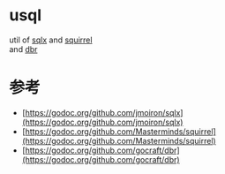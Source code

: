 # usql 
util of [sqlx](https://github.com/jmoiron/sqlx/) and [squirrel](https://github.com/Masterminds/squirrel)  
and [dbr](https://github.com/gocraft/dbr)

# 参考
- [https://godoc.org/github.com/jmoiron/sqlx](https://godoc.org/github.com/jmoiron/sqlx)
- [https://godoc.org/github.com/Masterminds/squirrel](https://godoc.org/github.com/Masterminds/squirrel)
- [https://godoc.org/github.com/gocraft/dbr](https://godoc.org/github.com/gocraft/dbr)

